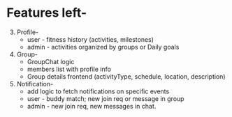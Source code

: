 # Features left- 
3. Profile-
      - user - fitness history (activities, milestones)
      - admin - activities organized by groups or Daily goals
4. Group-
    - GroupChat logic
    - members list with profile info
    - Group details frontend (activityType, schedule, location, description)
5. Notification-
    - add logic to fetch notifications on specific events
    - user - buddy match; new join req or message in group
    - admin - new join req, new messages in chat.
